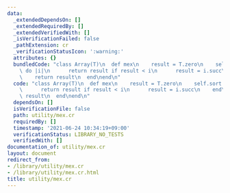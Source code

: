 ```yaml
---
data:
  _extendedDependsOn: []
  _extendedRequiredBy: []
  _extendedVerifiedWith: []
  _isVerificationFailed: false
  _pathExtension: cr
  _verificationStatusIcon: ':warning:'
  attributes: {}
  bundledCode: "class Array(T)\n  def mex\n    result = T.zero\n    self.sort.each\
    \ do |i|\n      return result if result < i\n      result = i.succ\n    end\n\
    \    return result\n  end\nend\n"
  code: "class Array(T)\n  def mex\n    result = T.zero\n    self.sort.each do |i|\n\
    \      return result if result < i\n      result = i.succ\n    end\n    return\
    \ result\n  end\nend\n"
  dependsOn: []
  isVerificationFile: false
  path: utility/mex.cr
  requiredBy: []
  timestamp: '2021-06-24 10:34:19+09:00'
  verificationStatus: LIBRARY_NO_TESTS
  verifiedWith: []
documentation_of: utility/mex.cr
layout: document
redirect_from:
- /library/utility/mex.cr
- /library/utility/mex.cr.html
title: utility/mex.cr
---
```

